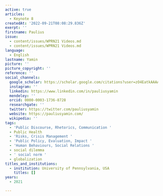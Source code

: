```yaml
---
active: true
articles:
  - Keynote 8
createdAt: '2022-09-21T08:08:29.836Z'
exerpt: ''
firstname: Paulius
issue:
  - content/issues/WPRN21 Videos.md
  - content/issues/WPRN21 Videos.md
language:
  - English
lastname: Yamin
picture: ''
picture_copyright: ''
reference: ''
social_channels:
  google_scholar: https://scholar.google.com/citations?user=zO4EatkAAAAJ&hl=en
  instagram: ''
  linkedin: https://www.linkedin.com/in/pauliusyamin
  mendeley: ''
  orcid: 0000-0003-1736-8728
  researchgate: ''
  twitter: https://twitter.com/pauliusyamin
  website: https://pauliusyamin.com/
  wikipedia: ''
tags:
  - 'Public Discourse, Rhetorics, Communication '
  - Public Health
  - 'Risks, Crisis Management '
  - 'Public Policy, Evaluation, Impact '
  - 'Human Behaviours, Social Relations '
  - social dilemma
  - ' social norm '
  - globalization
titles_and_institutions:
  - institution: University of Pennsylvania, USA
    titles: []
years:
  - 2021

---
```

